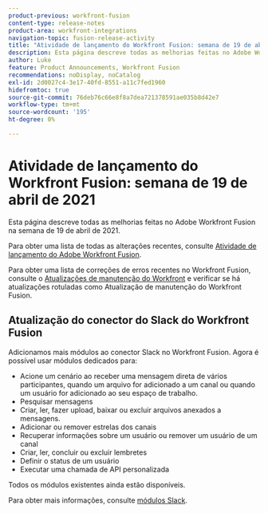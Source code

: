 ```yaml
---
product-previous: workfront-fusion
content-type: release-notes
product-area: workfront-integrations
navigation-topic: fusion-release-activity
title: "Atividade de lançamento do Workfront Fusion: semana de 19 de abril de 2021"
description: Esta página descreve todas as melhorias feitas no Adobe Workfront Fusion na semana de 19 de abril de 2021.
author: Luke
feature: Product Announcements, Workfront Fusion
recommendations: noDisplay, noCatalog
exl-id: 2d0027c4-3e17-40fd-8551-a11c7fed1960
hidefromtoc: true
source-git-commit: 76deb76c66e8f8a7dea721378591ae035b8d42e7
workflow-type: tm+mt
source-wordcount: '195'
ht-degree: 0%

---
```


# Atividade de lançamento do Workfront Fusion: semana de 19 de abril de 2021

Esta página descreve todas as melhorias feitas no Adobe Workfront Fusion na semana de 19 de abril de 2021.

Para obter uma lista de todas as alterações recentes, consulte [Atividade de lançamento do Adobe Workfront Fusion](../../../product-announcements/product-releases/fusion-release-activity/fusion-release-activity.md).

Para obter uma lista de correções de erros recentes no Workfront Fusion, consulte o [Atualizações de manutenção do Workfront](https://experienceleague.adobe.com/docs/workfront-known-issues/releases/current-updates.html) e verificar se há atualizações rotuladas como Atualização de manutenção do Workfront Fusion.

## Atualização do conector do Slack do Workfront Fusion

Adicionamos mais módulos ao conector Slack no Workfront Fusion. Agora é possível usar módulos dedicados para:

* Acione um cenário ao receber uma mensagem direta de vários participantes, quando um arquivo for adicionado a um canal ou quando um usuário for adicionado ao seu espaço de trabalho.
* Pesquisar mensagens
* Criar, ler, fazer upload, baixar ou excluir arquivos anexados a mensagens.
* Adicionar ou remover estrelas dos canais
* Recuperar informações sobre um usuário ou remover um usuário de um canal
* Criar, ler, concluir ou excluir lembretes
* Definir o status de um usuário
* Executar uma chamada de API personalizada

Todos os módulos existentes ainda estão disponíveis.

Para obter mais informações, consulte [módulos Slack](../../../workfront-fusion/apps-and-their-modules/slack-modules.md).
